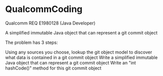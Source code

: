 # QualcommCoding 

Qualcomm REQ E1980128 (Java Developer)

A simplified immutable Java object that can represent a git commit object

The problem has 3 steps:

Using any sources you choose, lookup the git object model to discover what data is contained in a git commit object
Write a simplified immutable Java object that can represent a git commit object
Write an "int hashCode()" method for this git commit object
